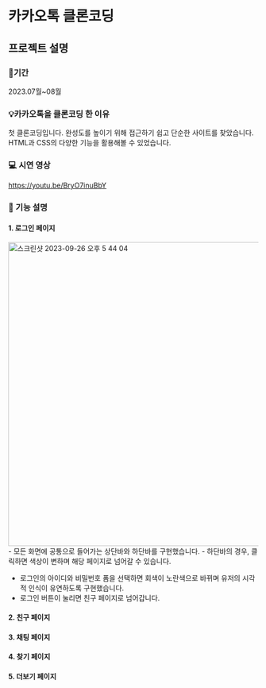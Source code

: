 # 카카오톡 클론코딩

## 프로젝트 설명


### 📆기간


2023.07월~08월



### 💡카카오톡을 클론코딩 한 이유


첫 클론코딩입니다. 완성도를 높이기 위해 접근하기 쉽고 단순한 사이트를 찾았습니다.
HTML과 CSS의 다양한 기능을 활용해볼 수 있었습니다. 



### 💻 시연 영상
https://youtu.be/BryO7inuBbY



### 💬 기능 설명

#### 1. 로그인 페이지
<img width="612" alt="스크린샷 2023-09-26 오후 5 44 04" src="https://github.com/KimRosa/kokoa-clone-2023/assets/108081283/b5252846-fa46-4e23-a5d0-c65322e8bd93">
- 모든 화면에 공통으로 들어가는 상단바와 하단바를 구현했습니다. 
- 하단바의 경우, 클릭하면 색상이 변하며 해당 페이지로 넘어갈 수 있습니다. 

- 로그인의 아이디와 비밀번호 폼을 선택하면 회색이 노란색으로 바뀌며 유저의 시각적 인식이 유연하도록 구현했습니다.
- 로그인 버튼이 눌리면 친구 페이지로 넘어갑니다. 


#### 2. 친구 페이지


#### 3. 채팅 페이지

#### 4. 찾기 페이지

#### 5. 더보기 페이지






